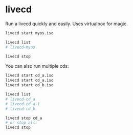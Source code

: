 livecd
======

Run a livecd quickly and easily. Uses virtualbox for magic.

```bash
livecd start myos.iso

livecd list
# livecd-myos

livecd stop
```

You can also run multiple cds:

```bash
livecd start cd_a.iso
livecd start cd_a.iso
livecd start cd_b.iso

livecd list
# livecd-cd_a
# livecd-cd_a-1
# livecd-cd_b

livecd stop cd_a
# or stop all:
livecd stop
```
